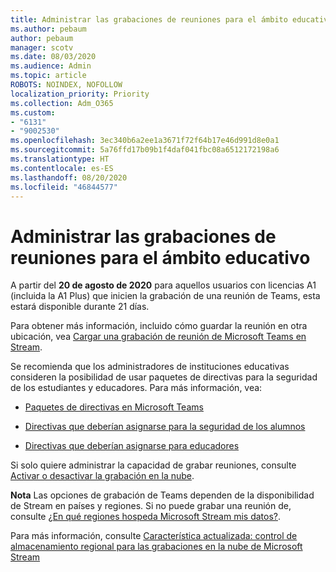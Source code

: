 ```yaml
---
title: Administrar las grabaciones de reuniones para el ámbito educativo
ms.author: pebaum
author: pebaum
manager: scotv
ms.date: 08/03/2020
ms.audience: Admin
ms.topic: article
ROBOTS: NOINDEX, NOFOLLOW
localization_priority: Priority
ms.collection: Adm_O365
ms.custom:
- "6131"
- "9002530"
ms.openlocfilehash: 3ec340b6a2ee1a3671f72f64b17e46d991d8e0a1
ms.sourcegitcommit: 5a76ffd17b09b1f4daf041fbc08a6512172198a6
ms.translationtype: HT
ms.contentlocale: es-ES
ms.lasthandoff: 08/20/2020
ms.locfileid: "46844577"
---
```

# <a name="manage-meeting-recordings-for-education"></a>Administrar las grabaciones de reuniones para el ámbito educativo

A partir del **20 de agosto de 2020** para aquellos usuarios con licencias A1 (incluida la A1 Plus) que inicien la grabación de una reunión de Teams, esta estará disponible durante 21 días.

Para obtener más información, incluido cómo guardar la reunión en otra ubicación, vea [Cargar una grabación de reunión de Microsoft Teams en Stream](https://docs.microsoft.com/stream/portal-upload-teams-meeting-recording).

Se recomienda que los administradores de instituciones educativas consideren la posibilidad de usar paquetes de directivas para la seguridad de los estudiantes y educadores. Para más información, vea:

- [Paquetes de directivas en Microsoft Teams](https://docs.microsoft.com/microsoftteams/policy-packages-edu#policy-packages-in-microsoft-teams)  
    
- [Directivas que deberían asignarse para la seguridad de los alumnos](https://docs.microsoft.com/microsoftteams/policy-packages-edu#policies-that-should-be-assigned-for-student-safety)   

- [Directivas que deberían asignarse para educadores](https://docs.microsoft.com/microsoftteams/policy-packages-edu#policies-that-should-be-assigned-for-educators)

Si solo quiere administrar la capacidad de grabar reuniones, consulte [Activar o desactivar la grabación en la nube](https://docs.microsoft.com/microsoftteams/cloud-recording#turn-on-or-turn-off-cloud-recording).  

**Nota** Las opciones de grabación de Teams dependen de la disponibilidad de Stream en países y regiones. Si no puede grabar una reunión de, consulte [¿En qué regiones hospeda Microsoft Stream mis datos?](https://docs.microsoft.com/stream/faq#which-regions-does-microsoft-stream-host-my-data-in). 

Para más información, consulte [Característica actualizada: control de almacenamiento regional para las grabaciones en la nube de Microsoft Stream](https://admin.microsoft.com/AdminPortal/Home#/MessageCenter?id=MC214327)